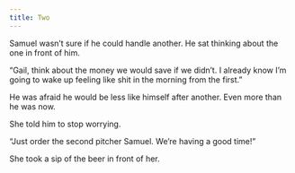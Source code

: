```yaml
---
title: Two
---
```

Samuel wasn’t sure if he could handle another. He sat thinking about the one in front of him.

“Gail, think about the money we would save if we didn’t. I already know I’m going to wake up feeling like shit in the morning from the first.”

He was afraid he would be less like himself after another. Even more than he was now.

She told him to stop worrying.

“Just order the second pitcher Samuel. We’re having a good time!”

She took a sip of the beer in front of her.